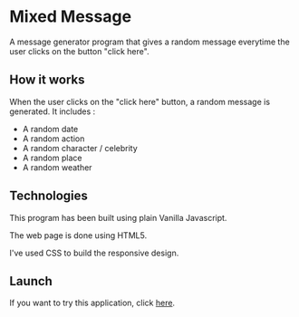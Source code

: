 # Mixed Message
A message generator program that gives a random message everytime the user clicks on the button "click here".
## How it works
When the user clicks on the "click here" button, a random message is generated. It includes :
- A random date
- A random action
- A random character / celebrity
- A random place
- A random weather
## Technologies
This program has been built using plain Vanilla Javascript.

The web page is done using HTML5.

I've used CSS to build the responsive design.
## Launch
If you want to try this application, click [here](https://jouks01.github.io/mixed-message/).
